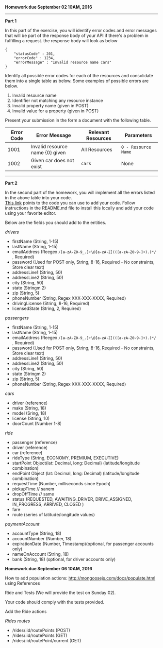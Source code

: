**Homework due September 02 10AM, 2016**

----

**Part 1**

In this part of the exercise, you will identify error codes and error messages that will be part of the response body of your API if there's a problem
in fulfilling a request. the response body will look as below

```
{
    "statusCode" : 201,
    "errorCode" : 1234,
    "errorMessage" : "Invalid resource name cars"
}

```

Identify all possible error codes for each of the resources and consolidate them into a single table as below. Some 
examples of possible errors are below.

1. Invalid resource name
2. Identifier not matching any resource instance
3. Invalid property name (given in POST)
4. Invalid value for a property (given in POST)

Present your submission in the form a document with the following table. 

Error Code  | Error Message    | Relevant Resources  | Parameters
----------- | ----------|------------ |-----
 1001  | Invalid resource name {0} given  | All Resources  | `0 - Resource Name`
1002 | Given car does not exist | `cars` | None

----

**Part 2**

In the second part of the homework, you will implement all the errors listed in the above table into your code.  
[This link](https://bitbucket.org/appcmusv/transportation-express-api) points to the code you can use to add your code.
Follow instructions in the README.md file to install this locally and add your code using your favorite editor.

Below are the fields you should add to the entities. 

_drivers_

- firstName (String, 1-15)
- lastName (String, 1-15)
- emailAddress (Reegex `/[a-zA-Z0-9_.]+\@[a-zA-Z](([a-zA-Z0-9-]+).)*/` , Required) 
- password (Used for POST only, String, 8-16, Required - No constraints, Store clear text) 
- addressLine1 (String, 50)
- addressLine2 (String, 50)
- city (String, 50)
- state (Stringm 2)
- zip (String, 5)
- phoneNumber (String, Regex XXX-XXX-XXXX, Required)
- drivingLicense (String, 8-16, Required)
- licensedState (String, 2, Required)

_passengers_

- firstName (String, 1-15)
- lastName (String, 1-15)
- emailAddress (Reegex `/[a-zA-Z0-9_.]+\@[a-zA-Z](([a-zA-Z0-9-]+).)*/` , Required) 
- password (Used for POST only, String, 8-16, Required - No constraints, Store clear text) 
- addressLine1 (String, 50)
- addressLine2 (String, 50)
- city (String, 50)
- state (Stringm 2)
- zip (String, 5)
- phoneNumber (String, Regex XXX-XXX-XXXX, Required)

_cars_

- driver (reference)
- make (String, 18)
- model (Sring, 18)
- license (String, 10)
- doorCount (Number 1-8)

_ride_

- passenger (reference)
- driver (reference)
- car (reference)
- rideType (String, ECONOMY, PREMIUM, EXECUTIVE)
- startPoint  Object(lat: Decimal, long: Decimal) (latitude/longitude combination)
- endPoint Object (lat: Decimal, long: Decimal) (latitude/longitude combination)
- requestTime (Number, milliseconds since Epoch)
- pickupTime // sanem 
- dropOffTime // same
- status (REQUESTED, AWAITING_DRIVER, DRIVE_ASSIGNED, IN_PROGRESS, ARRIVED, CLOSED )
- fare
- route (series of latitude/longitude values)

_paymentAccount_

- accountType (String, 18)
- accountNumber (Number, 18)
- expirationDate (Number, Timestamp)(optional, for passenger accounts only)
- nameOnAccount (String, 18)
- bank (String, 18) (optional, for driver accounts only)

**Homework due September 06 10AM, 2016**

How to add population actions: http://mongoosejs.com/docs/populate.html using References

Ride and Tests (We will provide the test on Sunday 02).

Your code should comply with the tests provided.

Add the Ride actions

_Rides routes_
- /rides/:id/routePoints (POST)
- /rides/:id/routePoints (GET)
- /rides/:id/routePoint/current (GET)